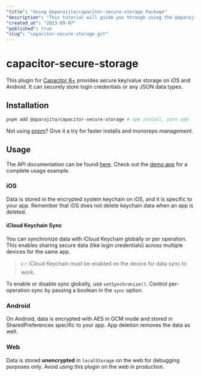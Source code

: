 ```yaml
---
"title": "Using @aparajita/capacitor-secure-storage Package"
"description": "This tutorial will guide you through using the @aparajita/capacitor-secure-storage package to securely store key/value data on iOS, Android, and the web."
"created_at": "2023-09-07"
"published": true
"slug": "capacitor-secure-storage.git"
---
```


# capacitor-secure-storage

This plugin for [Capacitor 6+](https://capacitorjs.com) provides secure key/value storage on iOS and Android. It can securely store login credentials or any JSON data types.

## Installation

```sh
pnpm add @aparajita/capacitor-secure-storage # npm install, yarn add
```

Not using [pnpm](https://pnpm.js.org)? Give it a try for faster installs and monorepo management.

## Usage

The API documentation can be found [here](src/definitions.ts). Check out the [demo app](https://github.com/aparajita/capacitor-secure-storage-demo) for a complete usage example.

### iOS

Data is stored in the encrypted system keychain on iOS, and it is specific to your app. Remember that iOS does not delete keychain data when an app is deleted.

#### iCloud Keychain Sync

You can synchronize data with iCloud Keychain globally or per operation. This enables sharing secure data (like login credentials) across multiple devices for the same app.

> 👉 iCloud Keychain must be enabled on the device for data sync to work.

To enable or disable sync globally, use `setSynchronize()`. Control per-operation sync by passing a boolean in the `sync` option.

### Android

On Android, data is encrypted with AES in GCM mode and stored in SharedPreferences specific to your app. App deletion removes the data as well.

### Web

Data is stored **unencrypted** in `localStorage` on the web for debugging purposes only. Avoid using this plugin on the web in production.
```
```